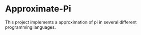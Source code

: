 # Approximate-Pi
This project implements a approximation of pi in several different programming languages.
